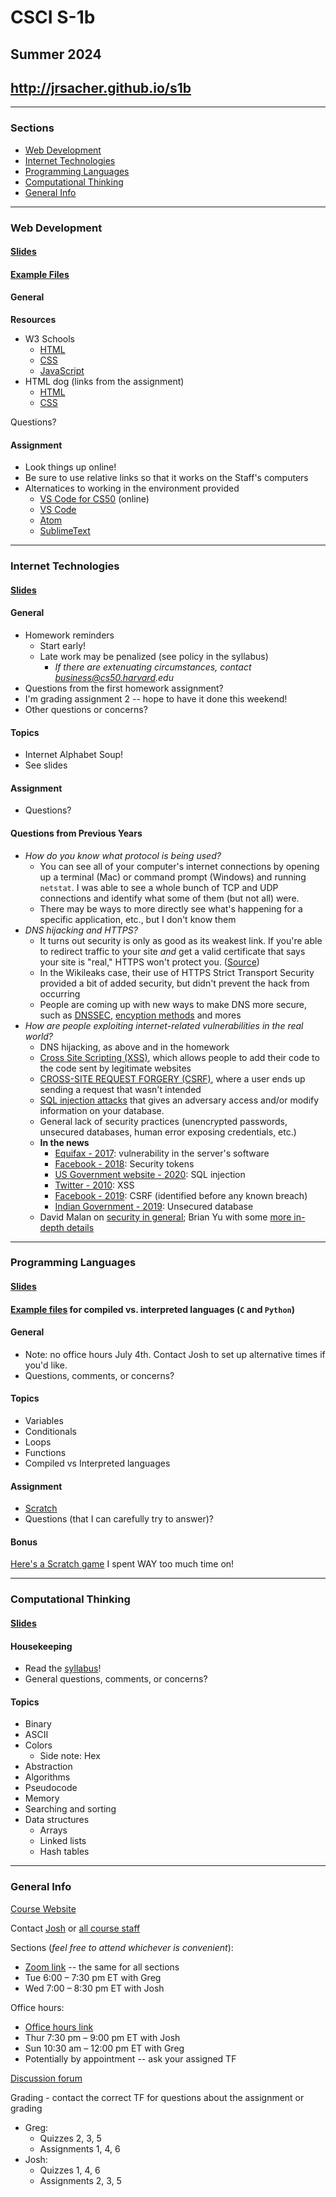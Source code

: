 # CSCI S-1b

## Summer 2024

## http://jrsacher.github.io/s1b
  
---
<!--  
### [Review Session Topics](review.md)

---
-->
### Sections
<!--   
+ [Cloud Computing](#cloud-computing)
+ [Technology Stacks](#technology-stacks)  -->
+ [Web Development](#web-development)
+ [Internet Technologies](#internet-technologies)
+ [Programming Languages](#programming-languages)
+ [Computational Thinking](#computational-thinking)
+ [General Info](#general-info)

---
<!--    
### Cloud Computing

#### [Slides](https://docs.google.com/presentation/d/1WRqmlBgDFjCx8b-9AC_1LPRB_Yh-zP9sDPcXH3TOuYI/edit?usp=sharing)

#### General

+ Additional exam details will likely go out soon
  + Released Wednesday, 8/7 @ 12:00 AM ET
  + Due Friday, 8/9 @ 11:59 PM ET
  + Use any and all _non-human_ resources (but don't copy directly!)
  + Questions about the exam during that period need to be directed to Doug (lloyd@cs50.harvard.edu). Other staff will not reply
+ Questions/comments/concerns?
 
---

### Technology Stacks

#### [Slides](https://docs.google.com/presentation/d/1yLhjVmpji3eKwtwwtIIJSfHoJBWFaOtuVPBE7YH5bI0/edit?usp=sharing)

#### General

+ As always, look things up online for assignments!
+ Exam planning
  + Released Wednesday, 8/7 @ 12:00 AM ET
  + Due Friday, 8/9 @ 11:59 PM ET
  + Like a normal assignment but longer, a few questions from each lecture
  + May have a review session and/or office hours before the exam
+ Questions?

#### **Questions from previous Sections**

+ Examples of cross-platform mobile apps?
  + The [Flutter](https://flutter.dev/) framework uses the [Dart programming language](https://dart.dev/) to build unified apps. [Examples](https://flutter.dev/showcase) include Ebay, Toyota, and various Google apps.
  + The Xamarin framework lets you build platform-independent mobile apps using C#. [Examples from their site](https://dotnet.microsoft.com/apps/xamarin/customers) include UPS, Alaska Airlines, and the American Cancer Society.
  + React Native lets you develop in JavaScript for both iOS and Android. [Some React apps include](https://reactnative.dev/showcase) things Facebook owns (can't believe I didn't think of that!) -- Facebook, Instagram and more; Tesla; Pinterest; Delivery.com; etc.
+ Are there database "frameworks?"
  + Not really "database frameworks," but there are [persistence frameworks](https://en.wikipedia.org/wiki/Persistence_framework) that help applications communicate with databases.
  + [Object-relational mapping](https://en.wikipedia.org/wiki/Object-relational_mapping) tools are [frameworks used *with* databases](https://www.killerphp.com/articles/what-are-orm-frameworks/), but not "database frameworks" themselves.

---  -->

### Web Development

#### [Slides](https://docs.google.com/presentation/d/1TwSFrqmcP2U0ArFhpXlCjBE8KIdxWjt_AGOydRhwNNA/edit?usp=sharing)

#### [Example Files](https://github.com/jrsacher/jrsacher.github.io/tree/master/s1b/WebDev)

#### General

**Resources**

+ W3 Schools
  + [HTML](https://www.w3schools.com/html/default.asp)
  + [CSS](https://www.w3schools.com/css/default.asp)
  + [JavaScript](https://www.w3schools.com/js/default.asp)
+ HTML dog (links from the assignment)
  + [HTML](https://htmldog.com/guides/html/)
  + [CSS](https://htmldog.com/guides/css/)
  
Questions?

#### Assignment

+ Look things up online!
+ Be sure to use relative links so that it works on the Staff's computers
+ Alternatices to working in the environment provided
  + [VS Code for CS50](https://cs50.io/) (online)
  + [VS Code](https://code.visualstudio.com/)
  + [Atom](https://atom.io)
  + [SublimeText](https://sublimetext.com)
  
---

### Internet Technologies

#### [Slides](https://docs.google.com/presentation/d/1d4cvm-vn-vnkFS8GiA3gcSw1ga3TR9gmqCeZuCjHrgI/edit?usp=sharing)

#### General

+ Homework reminders
  + Start early!
  + Late work may be penalized (see policy in the syllabus)
    + _If there are extenuating circumstances, contact business@cs50.harvard.edu_
+ Questions from the first homework assignment?
+ I'm grading assignment 2 -- hope to have it done this weekend!
+ Other questions or concerns?

#### Topics

+ Internet Alphabet Soup!
+ See slides

#### Assignment

+ Questions?

#### Questions from Previous Years

+ _How do you know what protocol is being used?_
  + You can see all of your computer's internet connections by opening up a terminal (Mac) or command prompt (Windows) and running `netstat`. I was able to see a whole bunch of TCP and UDP connections and identify what some of them (but not all) were.
  + There may be ways to more directly see what's happening for a specific application, etc., but I don't know them
+ _DNS hijacking and HTTPS?_
  + It turns out security is only as good as its weakest link. If you're able to redirect traffic to your site _and_ get a valid certificate that says your site is "real," HTTPS won't protect you. ([Source](https://krebsonsecurity.com/2019/02/a-deep-dive-on-the-recent-widespread-dns-hijacking-attacks/))
  + In the Wikileaks case, their use of HTTPS Strict Transport Security provided a bit of added security, but didn't prevent the hack from occurring
  + People are coming up with new ways to make DNS more secure, such as [DNSSEC](https://www.cloudflare.com/learning/dns/dns-security/), [encyption methods](https://www.opendns.com/about/innovations/dnscrypt/) and mores
+ _How are people exploiting internet-related vulnerabilities in the real world?_
  + DNS hijacking, as above and in the homework
  + [Cross Site Scripting (XSS)](https://en.wikipedia.org/wiki/Cross-site_scripting), which allows people to add their code to the code sent by legitimate websites
  + [CROSS-SITE REQUEST FORGERY (CSRF)](https://en.wikipedia.org/wiki/Cross-site_request_forgery), where a user ends up sending a request that wasn't intended
  + [SQL injection attacks](https://en.wikipedia.org/wiki/SQL_injection) that gives an adversary access and/or modify information on your database.
  + General lack of security practices (unencrypted passwords, unsecured databases, human error exposing credentials, etc.)
  + **In the news**
    + [Equifax - 2017](https://www.cnet.com/news/equifaxs-hack-one-year-later-a-look-back-at-how-it-happened-and-whats-changed/): vulnerability in the server's software
    + [Facebook - 2018](https://www.nytimes.com/2018/09/28/technology/facebook-hack-data-breach.html): Security tokens
    + [US Government website - 2020](https://arstechnica.com/information-technology/2020/01/unpatched-us-government-website-gets-pwned-by-pro-iran-script-kiddie/): SQL injection
    + [Twitter - 2010](https://www.theguardian.com/technology/blog/2010/sep/21/twitter-bug-malicious-exploit-xss): XSS
    + [Facebook - 2019](https://latesthackingnews.com/2019/02/19/facebook-awarded-25000-bounty-for-reporting-a-csrf-vulnerability/): CSRF (identified before any known breach)
    + [Indian Government - 2019](https://latesthackingnews.com/2019/02/19/facebook-awarded-25000-bounty-for-reporting-a-csrf-vulnerability/): Unsecured database
  + David Malan on [security in general](https://youtu.be/QQmFyybzon0); Brian Yu with some [more in-depth details](https://youtu.be/bR1AZMk7SNs)


---

### Programming Languages

#### [Slides](https://docs.google.com/presentation/d/17FPoSh48OUpYkepCQHZkZalDrtdGZM8bzVVGSUk2KZA/edit?usp=sharing)

#### [Example files](https://github.com/jrsacher/jrsacher.github.io/tree/master/s1b/examples) for compiled vs. interpreted languages (`C` and `Python`)

#### General

+ Note: no office hours July 4th. Contact Josh to set up alternative times if you'd like.
+ Questions, comments, or concerns?

#### Topics

+ Variables
+ Conditionals
+ Loops
+ Functions
+ Compiled vs Interpreted languages

#### Assignment

+ [Scratch](https://scratch.mit.edu/)
+ Questions (that I can carefully try to answer)?

#### Bonus

[Here's a Scratch game](https://scratch.mit.edu/projects/173019982/) I spent WAY too much time on!

---

### Computational Thinking

#### [Slides](https://docs.google.com/presentation/d/19fXVejCYs1TPLwi5zQknJwwHWs1PBsLjOM3ZimbwKzI/edit?usp=sharing)

#### Housekeeping

+ Read the [syllabus](https://cs50.harvard.edu/summer/business/2024/syllabus/)!
+ General questions, comments, or concerns?

#### Topics

+ Binary
+ ASCII
+ Colors
  + Side note: Hex
+ Abstraction
+ Algorithms
+ Pseudocode
+ Memory
+ Searching and sorting
+ Data structures
  + Arrays
  + Linked lists
  + Hash tables
  
---

### General Info

[Course Website](https://cs50.harvard.edu/summer/business/2024/)

Contact [Josh](mailto:josh@cs50.harvard.edu) or [all course staff](mailto:business@cs50.harvard.edu)

Sections (_feel free to attend whichever is convenient_):
+ [Zoom link](https://vault.cs50.io/57d4206e-ef62-42b0-a4fb-970437b7ebd8) -- the same for all sections
+ Tue 6:00 – 7:30 pm ET with Greg
+ Wed 7:00 – 8:30 pm ET with Josh


Office hours:
+ [Office hours link](https://vault.cs50.io/b974dbc9-05be-4e8d-acab-837814351f3f) 
+ Thur 7:30 pm – 9:00 pm ET with Josh
+ Sun 10:30 am – 12:00 pm ET with Greg
+ Potentially by appointment -- ask your assigned TF

[Discussion forum](https://cs50.harvard.edu/summer/business/2024/ed/)

Grading - contact the correct TF for questions about the assignment or grading
+ Greg:
  + Quizzes 2, 3, 5
  + Assignments 1, 4, 6
+ Josh:
  + Quizzes 1, 4, 6
  + Assignments 2, 3, 5
